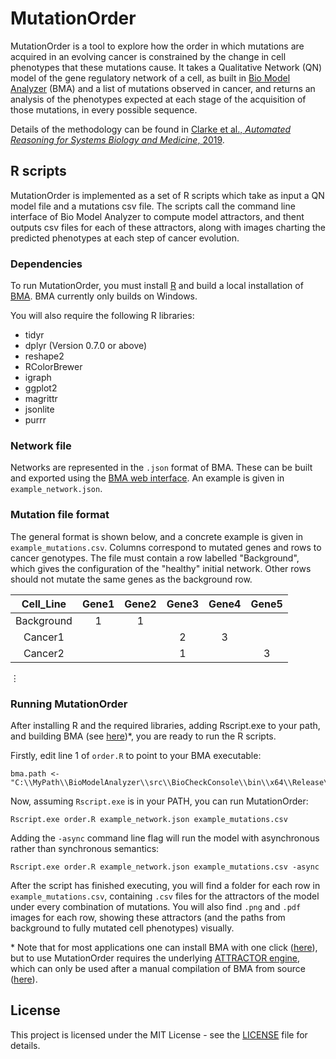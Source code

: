 # MutationOrder

MutationOrder is a tool to explore how the order in which mutations are acquired in an evolving cancer is constrained by the change in cell phenotypes that these mutations cause. 
It takes a Qualitative Network (QN) model of the gene regulatory network of a cell, as built in [Bio Model Analyzer](http://biomodelanalyzer.org/) (BMA) and a list of mutations observed in cancer, and returns an analysis of the phenotypes expected at each stage of the acquisition of those mutations, in every possible sequence. 

Details of the methodology can be found in [Clarke et al., _Automated Reasoning for Systems Biology and Medicine_, 2019](https://doi.org/10.1007/978-3-030-17297-8_5).

## R scripts

MutationOrder is implemented as a set of R scripts which take as input a QN model file and a mutations csv file. The scripts call the command line interface of Bio Model Analyzer to compute model attractors, and thent outputs csv files for each of these attractors, along with images charting the predicted phenotypes at each step of cancer evolution.

### Dependencies

To run MutationOrder, you must install [R](https://www.r-project.org/) and build a local installation of [BMA](https://github.com/Microsoft/BioModelAnalyzer). BMA currently only builds on Windows.

You will also require the following R libraries:

 - tidyr
 - dplyr (Version 0.7.0 or above)
 - reshape2
 - RColorBrewer
 - igraph
 - ggplot2
 - magrittr
 - jsonlite
 - purrr
 
### Network file

Networks are represented in the `.json` format of BMA. These can be built and exported using the [BMA web interface](http://biomodelanalyzer.org/). An example is given in `example_network.json`.
 
### Mutation file format

The general format is shown below, and a concrete example is given in `example_mutations.csv`.
Columns correspond to mutated genes and rows to cancer genotypes.
The file must contain a row labelled "Background", which gives the configuration of the "healthy" initial network. Other rows should not mutate the same genes as the background row.

**Cell_Line**|**Gene1**|**Gene2**|**Gene3**|**Gene4**|**Gene5**
:-----:|:-----:|:-----:|:-----:|:-----:|:-----:|
Background|1|1| | |
Cancer1| | |2|3|
Cancer2| | |1 | |3
⋮

### Running MutationOrder

After installing R and the required libraries, adding Rscript.exe to your path, and building BMA (see [here](https://github.com/hallba/BioModelAnalyzer#build-and-test))*, you are ready to run the R scripts.

Firstly, edit line 1 of ``order.R`` to point to your BMA executable:

```
bma.path <- "C:\\MyPath\\BioModelAnalyzer\\src\\BioCheckConsole\\bin\\x64\\Release\\BioCheckConsole.exe"
```

Now, assuming ``Rscript.exe`` is in your PATH, you can run MutationOrder:

```
Rscript.exe order.R example_network.json example_mutations.csv
```

Adding the ``-async`` command line flag will run the model with asynchronous rather than synchronous semantics:

```
Rscript.exe order.R example_network.json example_mutations.csv -async
```

After the script has finished executing, you will find a folder for each row in ``example_mutations.csv``, containing ``.csv`` files for the attractors of the model under every combination of mutations. You will also find ``.png`` and ``.pdf`` images for each row, showing these attractors (and the paths from background to fully mutated cell phenotypes) visually.

\* Note that for most applications one can install BMA with one click ([here](http://biomodelanalyzer.org/installer/bma.install.msi)), but to use MutationOrder requires the underlying [ATTRACTOR engine](https://github.com/swoodhouse/attractors), which can only be used after a manual compilation of BMA from source ([here](https://github.com/hallba/BioModelAnalyzer#build-and-test)). 

## License

This project is licensed under the MIT License - see the [LICENSE](LICENSE) file for details.
